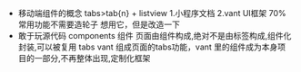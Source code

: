 - 移动端组件的概念
    tabs>tab{n} + listview
    1.小程序文档
    2.vant UI框架 70% 常用功能不需要造轮子
    想用它，但是改造一下
- 敢于玩源代码
    components 组件
    页面由组件构成,绝对不是由标签构成,组件化封装,可以被复用
    tabs vant 组成页面的tabs功能，vant 里的组件成为本身项目的一部分,不再整体出现,定制化框架